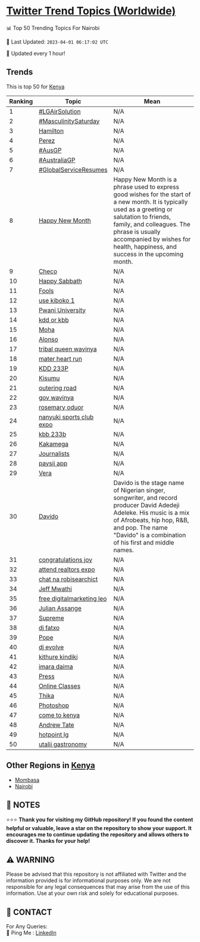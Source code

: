 [Twitter Trend Topics (Worldwide)](https://github.com/ErcinDedeoglu/Twitter-Trend-Topics)
==========


📊 Top 50 Trending Topics For Nairobi

📆 Last Updated: `2023-04-01 06:17:02 UTC`

🔧 Updated every 1 hour!


## Trends

This is top 50 for [Kenya](</Kenya>)

| Ranking | Topic | Mean |
| ------- | ------------ | ------------ |
| 1 | [#LGAirSolution](http://twitter.com/search?q=%23LGAirSolution) | N/A |
| 2 | [#MasculinitySaturday](http://twitter.com/search?q=%23MasculinitySaturday) | N/A |
| 3 | [Hamilton](http://twitter.com/search?q=Hamilton) | N/A |
| 4 | [Perez](http://twitter.com/search?q=Perez) | N/A |
| 5 | [#AusGP](http://twitter.com/search?q=%23AusGP) | N/A |
| 6 | [#AustraliaGP](http://twitter.com/search?q=%23AustraliaGP) | N/A |
| 7 | [#GlobalServiceResumes](http://twitter.com/search?q=%23GlobalServiceResumes) | N/A |
| 8 | [Happy New Month](http://twitter.com/search?q=Happy+New+Month) | Happy New Month is a phrase used to express good wishes for the start of a new month. It is typically used as a greeting or salutation to friends, family, and colleagues. The phrase is usually accompanied by wishes for health, happiness, and success in the upcoming month. |
| 9 | [Checo](http://twitter.com/search?q=Checo) | N/A |
| 10 | [Happy Sabbath](http://twitter.com/search?q=Happy+Sabbath) | N/A |
| 11 | [Fools](http://twitter.com/search?q=Fools) | N/A |
| 12 | [use kiboko 1](http://twitter.com/search?q=use+kiboko+1) | N/A |
| 13 | [Pwani University](http://twitter.com/search?q=Pwani+University) | N/A |
| 14 | [kdd or kbb](http://twitter.com/search?q=kdd+or+kbb) | N/A |
| 15 | [Moha](http://twitter.com/search?q=Moha) | N/A |
| 16 | [Alonso](http://twitter.com/search?q=Alonso) | N/A |
| 17 | [tribal queen wavinya](http://twitter.com/search?q=tribal+queen+wavinya) | N/A |
| 18 | [mater heart run](http://twitter.com/search?q=mater+heart+run) | N/A |
| 19 | [KDD 233P](http://twitter.com/search?q=KDD+233P) | N/A |
| 20 | [Kisumu](http://twitter.com/search?q=Kisumu) | N/A |
| 21 | [outering road](http://twitter.com/search?q=outering+road) | N/A |
| 22 | [gov wavinya](http://twitter.com/search?q=gov+wavinya) | N/A |
| 23 | [rosemary oduor](http://twitter.com/search?q=rosemary+oduor) | N/A |
| 24 | [nanyuki sports club expo](http://twitter.com/search?q=nanyuki+sports+club+expo) | N/A |
| 25 | [kbb 233b](http://twitter.com/search?q=kbb+233b) | N/A |
| 26 | [Kakamega](http://twitter.com/search?q=Kakamega) | N/A |
| 27 | [Journalists](http://twitter.com/search?q=Journalists) | N/A |
| 28 | [paysii app](http://twitter.com/search?q=paysii+app) | N/A |
| 29 | [Vera](http://twitter.com/search?q=Vera) | N/A |
| 30 | [Davido](http://twitter.com/search?q=Davido) | Davido is the stage name of Nigerian singer, songwriter, and record producer David Adedeji Adeleke. His music is a mix of Afrobeats, hip hop, R&B, and pop. The name "Davido" is a combination of his first and middle names. |
| 31 | [congratulations joy](http://twitter.com/search?q=congratulations+joy) | N/A |
| 32 | [attend realtors expo](http://twitter.com/search?q=attend+realtors+expo) | N/A |
| 33 | [chat na robisearchict](http://twitter.com/search?q=chat+na+robisearchict) | N/A |
| 34 | [Jeff Mwathi](http://twitter.com/search?q=Jeff+Mwathi) | N/A |
| 35 | [free digitalmarketing leo](http://twitter.com/search?q=free+digitalmarketing+leo) | N/A |
| 36 | [Julian Assange](http://twitter.com/search?q=Julian+Assange) | N/A |
| 37 | [Supreme](http://twitter.com/search?q=Supreme) | N/A |
| 38 | [dj fatxo](http://twitter.com/search?q=dj+fatxo) | N/A |
| 39 | [Pope](http://twitter.com/search?q=Pope) | N/A |
| 40 | [dj evolve](http://twitter.com/search?q=dj+evolve) | N/A |
| 41 | [kithure kindiki](http://twitter.com/search?q=kithure+kindiki) | N/A |
| 42 | [imara daima](http://twitter.com/search?q=imara+daima) | N/A |
| 43 | [Press](http://twitter.com/search?q=Press) | N/A |
| 44 | [Online Classes](http://twitter.com/search?q=Online+Classes) | N/A |
| 45 | [Thika](http://twitter.com/search?q=Thika) | N/A |
| 46 | [Photoshop](http://twitter.com/search?q=Photoshop) | N/A |
| 47 | [come to kenya](http://twitter.com/search?q=come+to+kenya) | N/A |
| 48 | [Andrew Tate](http://twitter.com/search?q=Andrew+Tate) | N/A |
| 49 | [hotpoint lg](http://twitter.com/search?q=hotpoint+lg) | N/A |
| 50 | [utalii gastronomy](http://twitter.com/search?q=utalii+gastronomy) | N/A |



## Other Regions in [Kenya](</Kenya>)

* [Mombasa](</Kenya/Mombasa.md>)
* [Nairobi](</Kenya/Nairobi.md>)



## 📝 NOTES

⭐⭐⭐ **Thank you for visiting my GitHub repository! If you found the content helpful or valuable, leave a star on the repository to show your support. It encourages me to continue updating the repository and allows others to discover it. Thanks for your help!**


## ⚠️ WARNING

Please be advised that this repository is not affiliated with Twitter and the information provided is for informational purposes only. We are not responsible for any legal consequences that may arise from the use of this information. Use at your own risk and solely for educational purposes.


## 📨 CONTACT

 For Any Queries:  
            🏓 Ping Me : [LinkedIn](https://www.linkedin.com/in/ercindedeoglu/)
